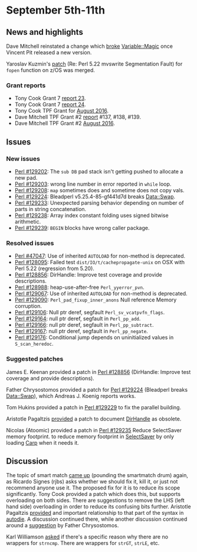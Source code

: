 # September 5th-11th

## News and highlights

Dave Mitchell reinstated a change which
[broke](http://rt.perl.org/Ticket/Display.html?id=128989)
[Variable::Magic](http://metacpan.org/pod/Variable::Magic) once Vincent
Pit released a new version.

Yaroslav Kuzmin's
[patch](http://nntp.perl.org/group/perl.perl5.porters/239641) (Re:
Perl 5\.22 mvswrite Segmentation Fault)
for `fopen` function on z/OS was merged.

### Grant reports

* Tony Cook Grant 7
  [report 23](http://nntp.perl.org/group/perl.perl5.porters/239524).
* Tony Cook Grant 7
  [report 24](http://nntp.perl.org/group/perl.perl5.porters/239651).
* Tony Cook TPF Grant for
  [August 2016](http://nntp.perl.org/group/perl.perl5.porters/239652).
* Dave Mitchell TPF Grant \#2
  [report](http://nntp.perl.org/group/perl.perl5.porters/239541)
  \#137, \#138, \#139.
* Dave Mitchell TPF Grant \#2
  [August 2016](http://nntp.perl.org/group/perl.perl5.porters/239546).

## Issues

### New issues

* [Perl #129202](http://rt.perl.org/Ticket/Display.html?id=129202): The
  `sub DB` pad stack isn't getting pushed to allocate a new pad.
* [Perl #129203](http://rt.perl.org/Ticket/Display.html?id=129203):
  wrong line number in error reported in `while` loop.
* [Perl #129208](http://rt.perl.org/Ticket/Display.html?id=129208):
  `map` sometimes does and sometime does not copy vals.
* [Perl #129224](http://rt.perl.org/Ticket/Display.html?id=129224):
  Bleadperl v5\.25\.4\-85\-gf441d7d breaks
  [Data::Swap](http://metacpan.org/pod/Data::Swap).
* [Perl #129233](http://rt.perl.org/Ticket/Display.html?id=129233):
  Unexpected parsing behavior depending on number of parts in string
  concatenation.
* [Perl #129238](http://rt.perl.org/Ticket/Display.html?id=129238):
  Array index constant folding uses signed bitwise arithmetic.
* [Perl #129239](http://rt.perl.org/Ticket/Display.html?id=129239):
  `BEGIN` blocks have wrong caller package.

### Resolved issues

* [Perl #47047](http://rt.perl.org/Ticket/Display.html?id=47047): Use
  of inherited `AUTOLOAD` for non\-method is deprecated.
* [Perl #128095](http://rt.perl.org/Ticket/Display.html?id=128095):
  Failed test `dist/IO/t/cachepropagate-unix` on OSX with Perl 5\.22
  \(regression from 5\.20\).
* [Perl #128856](http://rt.perl.org/Ticket/Display.html?id=128856):
  DirHandle: Improve test coverage and provide descriptions.
* [Perl #128988](http://rt.perl.org/Ticket/Display.html?id=128988):
  heap\-use\-after\-free `Perl_yyerror_pvn`.
* [Perl #129067](http://rt.perl.org/Ticket/Display.html?id=129067): Use
  of inherited `AUTOLOAD` for non\-method is deprecated.
* [Perl #129090](http://rt.perl.org/Ticket/Display.html?id=129090):
  `Perl_pad_fixup_inner_anons` Null reference Memory corruption.
* [Perl #129106](http://rt.perl.org/Ticket/Display.html?id=129106):
  Null ptr deref, segfault `Perl_sv_vcatpvfn_flags`.
* [Perl #129164](http://rt.perl.org/Ticket/Display.html?id=129164):
  null ptr deref, segfault in `Perl_pp_add`.
* [Perl #129166](http://rt.perl.org/Ticket/Display.html?id=129166):
  null ptr deref, segfault in `Perl_pp_subtract`.
* [Perl #129167](http://rt.perl.org/Ticket/Display.html?id=129167):
  null ptr deref, segfault in `Perl_pp_negate`.
* [Perl #129176](http://rt.perl.org/Ticket/Display.html?id=129176):
  Conditional jump depends on uninitialized values in `S_scan_heredoc`.

### Suggested patches

James E. Keenan provided a patch in
[Perl #128856](http://rt.perl.org/Ticket/Display.html?id=128856)
(DirHandle: Improve test coverage and provide descriptions).

Father Chrysostomos provided a patch for
[Perl #129224](http://rt.perl.org/Ticket/Display.html?id=129224)
(Bleadperl breaks [Data::Swap](http://metacpan.org/pod/Data::Swap)),
which Andreas J. Koenig reports works.

Tom Hukins provided a patch in
[Perl #129229](http://rt.perl.org/Ticket/Display.html?id=129229)
to fix the parallel building.

Aristotle Pagaltzis
[provided](http://nntp.perl.org/group/perl.perl5.porters/239612)
a patch to document [DirHandle](http://metacpan.org/pod/DirHandle) as
obsolete.

Nicolas (Atoomic) provided a patch in
[Perl #129235](http://rt.perl.org/Ticket/Display.html?id=129235)
Reduce SelectSaver memory footprint. to reduce memory footprint in
[SelectSaver](http://metacpan.org/pod/SelectSaver) by only loading
[Carp](http://metacpan.org/pod/Carp) when it needs it.

## Discussion

The topic of smart match
[came up](http://nntp.perl.org/group/perl.perl5.porters/239535)
(pounding the smartmatch drum) again, as Ricardo Signes (rjbs) asks
whether we should fix it, kill it, or just not recommend anyone use it.
The proposed fix for it is to reduce its scope significantly. Tony Cook
provided a patch which does this, but supports overloading on both
sides. There are suggestions to remove the LHS (left hand side)
overloading in order to reduce its confusing bits further. Aristotle
Pagaltzis
[provided](http://nntp.perl.org/group/perl.perl5.porters/239609) and
important relationship to that part of the syntax in
[autodie](http://metacpan.org/pod/autodie). A discussion continued
there, while another discussion continued around a
[suggestion](http://nntp.perl.org/group/perl.perl5.porters/239625) by
Father Chrysostomos.

Karl Williamson
[asked](http://nntp.perl.org/group/perl.perl5.porters/239653) if
there's a specific reason why there are no wrappers for `strncmp`.
There are wrappers for `strGT`, `strLE`, etc.
